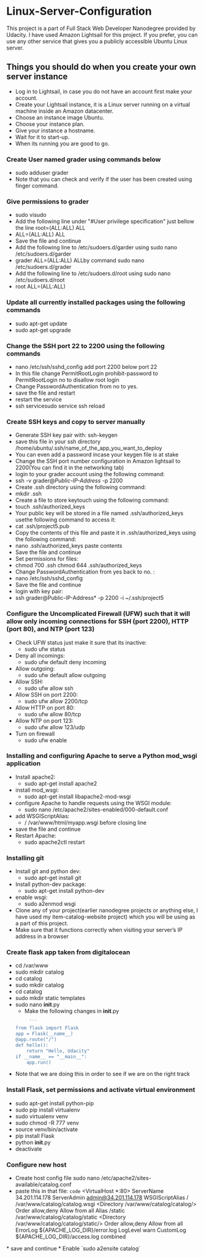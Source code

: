 # Linux-Server-Configuration
This project is a part of Full Stack Web Developer Nanodegree provided by Udacity.
I have used Amazon Lightsail for this project. If you prefer, you can use any other service that gives you a publicly accessible Ubuntu Linux server.

## Things you should do when you create your own server instance ##
* Log in to Lightsail, in case you do not have an account first make your account.
* Create your Lightsail instance, it is a Linux server running on a virtual machine inside an Amazon datacenter.
* Choose an instance image Ubuntu.
* Choose your instance plan.
* Give your instance a hostname.
* Wait for it to start-up.
* When its running you are good to go.

###  Create User named grader using commands below ###
* sudo adduser grader
* Note that you can check and verify if the user has been created using finger command.

### Give permissions to grader ###
* sudo visudo
* Add the following line under "#User privilege specification" just bellow the line root=(ALL:ALL) ALL 
 * ALL=(ALL:ALL) ALL  
* Save the file and continue
* Add the following line to /etc/sudoers.d/garder using sudo nano /etc/sudoers.d/garder
 * grader ALL=(ALL:ALL) ALLby command sudo nano /etc/sudoers.d/grader
* Add the following line to /etc/sudoers.d/root using sudo nano /etc/sudoers.d/root
 * root ALL=(ALL:ALL) 

### Update all currently installed packages using the following commands ###
* sudo apt-get update
* sudo apt-get upgrade

### Change the SSH port 22 to 2200 using the following commands
* nano /etc/ssh/sshd_config add port 2200 below port 22
* In this file change PermitRootLogin prohibit-password to PermitRootLogin no to disallow root login
* Change PasswordAuthentication from no to yes.
* save the file and restart
* restart the service 
 * ssh servicesudo service ssh reload

### Create SSH keys and copy to server manually ###
* Generate SSH key pair with: ssh-keygen
* save this file in your ssh directory /home/ubuntu/.ssh/name_of_the_app_you_want_to_deploy 
* You can even add a password incase your keygen file is at stake
* Change the SSH port number configuration in Amazon lightsail to 2200(You can find it in the networking tab)
* login to your grader account using the following command:
 * ssh -v grader@*Public-IP-Address* -p 2200
* Create .ssh directory using the following command:
 * mkdir .ssh
* Create a file to store keytouch using the following command:
 * touch .ssh/authorized_keys
* Your public key will be stored in a file named .ssh/authorized_keys usethe following command to access it:
 *  cat .ssh/project5.pub
 * Copy the contents of this file and paste it in .ssh/authorized_keys using the following command:
  * nano .ssh/authorized_keys paste contents
 * Save the file and continue
* Set permissions for files: 
 * chmod 700 .ssh chmod 644 .ssh/authorized_keys
* Change PasswordAuthentication from yes back to no. :
 * nano /etc/ssh/sshd_config
* Save the file and continue
* login with key pair:
 * ssh grader@Public-IP-Address* -p 2200 -i ~/.ssh/project5
 
### Configure the Uncomplicated Firewall (UFW) such that it will allow only incoming connections for SSH (port 2200), HTTP (port 80), and NTP (port 123) ###
* Check UFW status just make it sure that its inactive:
    * sudo ufw status
* Deny all incomings:
    * sudo ufw default deny incoming
* Allow outgoing:
    * sudo ufw default allow outgoing
* Allow SSH:
    * sudo ufw allow ssh
* Allow SSH on port 2200:
    * sudo ufw allow 2200/tcp
* Allow HTTP on port 80:
    * sudo ufw allow 80/tcp
* Allow NTP on port 123:
    * sudo ufw allow 123/udp
* Turn on firewall
    * sudo ufw enable
    
### Installing  and configuring Apache to serve a Python mod_wsgi application  ###
* Install apache2:
    * sudo apt-get install apache2
* install mod_wsgi:
    * sudo apt-get install libapache2-mod-wsgi
* configure Apache to handle requests using the WSGI module:
    * sudo nano /etc/apache2/sites-enabled/000-default.conf
* add WSGIScriptAlias:
    * / /var/www/html/myapp.wsgi before </VirtualHost> closing line
* save the file and continue
* Restart Apache:
    * sudo apache2ctl restart
    
### Installing git ###
* Install git and python dev:
    * sudo apt-get install git
* Install python-dev package:
    * sudo apt-get install python-dev
* enable wsgi:
    * sudo a2enmod wsgi
* Clone any of your project(earlier nanodegree projects or anything else, I have used my item-catalog-website project)  which you will be using as a part of this project.
* Make sure that  it functions correctly when visiting your server’s IP address in a browser

### Create flask app taken from digitalocean ###
* cd /var/www
* sudo mkdir catalog
* cd catalog
* sudo mkdir catalog
* cd catalog
* sudo mkdir static templates
* sudo nano __init__.py
    * Make the following changes in __init__.py
    ```javascript
         ```
    from flask import Flask
    app = Flask(__name__)
    @app.route("/")
    def hello():
        return "Hello, Udacity"
    if __name__ == "__main__":
        app.run()
* Note that we are doing this in order to see if we are on the right track

### Install Flask, set permissions and activate virtual environment ###
* sudo apt-get install python-pip
* sudo pip install virtualenv
* sudo virtualenv venv
* sudo chmod -R 777 venv
* source venv/bin/activate
* pip install Flask
* python __init__.py
* deactivate

### Configure new host ###
* Create host config file sudo nano /etc/apache2/sites-available/catalog.conf
* paste this in that file:
`code`
<VirtualHost *:80>
  ServerName 34.201.114.178
  ServerAdmin admin@34.201.114.178
  WSGIScriptAlias / /var/www/catalog/catalog.wsgi
  <Directory /var/www/catalog/catalog/>
      Order allow,deny
      Allow from all
  </Directory>
  Alias /static /var/www/catalog/catalog/static
  <Directory /var/www/catalog/catalog/static/>
      Order allow,deny
      Allow from all
  </Directory>
  ErrorLog ${APACHE_LOG_DIR}/error.log
  LogLevel warn
  CustomLog ${APACHE_LOG_DIR}/access.log combined
</VirtualHost>
* save and continue
* Enable `sudo a2ensite catalog`

